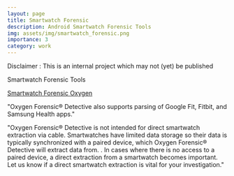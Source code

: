 ```yaml
---
layout: page
title: Smartwatch Forensic
description: Android Smartwatch Forensic Tools
img: assets/img/smartwatch_forensic.png
importance: 3
category: work
---
```


Disclaimer : This is an internal project which may not (yet) be published

Smartwatch Forensic Tools

[Smartwatch Forensic Oxygen]:https://oxygenforensics.com/en/resources/smartwatch-forensics/ "https://oxygenforensics.com/en/resources/smartwatch-forensics/"
[Smartwatch Forensic Oxygen]

"Oxygen Forensic® Detective also supports parsing of Google Fit, Fitbit, and Samsung Health apps."

"Oxygen Forensic® Detective is not intended for direct smartwatch extraction via cable. Smartwatches have limited data storage so their data is typically synchronized with a paired device, which Oxygen Forensic® Detective will extract data from. .  In cases where there is no access to a paired device, a direct extraction from a smartwatch becomes important. Let us know if a direct smartwatch extraction is vital for your investigation."